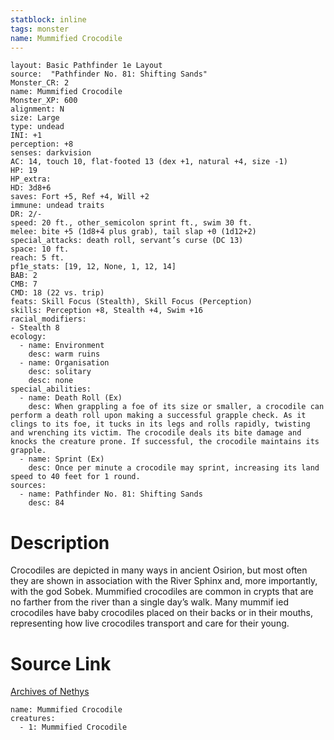 ```yaml
---
statblock: inline
tags: monster
name: Mummified Crocodile
---
```

```statblock
layout: Basic Pathfinder 1e Layout
source:  "Pathfinder No. 81: Shifting Sands"
Monster_CR: 2
name: Mummified Crocodile
Monster_XP: 600
alignment: N
size: Large
type: undead
INI: +1
perception: +8
senses: darkvision
AC: 14, touch 10, flat-footed 13 (dex +1, natural +4, size -1)
HP: 19
HP_extra: 
HD: 3d8+6
saves: Fort +5, Ref +4, Will +2
immune: undead traits
DR: 2/-
speed: 20 ft., other_semicolon sprint ft., swim 30 ft.
melee: bite +5 (1d8+4 plus grab), tail slap +0 (1d12+2)
special_attacks: death roll, servant’s curse (DC 13)
space: 10 ft.
reach: 5 ft.
pf1e_stats: [19, 12, None, 1, 12, 14]
BAB: 2
CMB: 7
CMD: 18 (22 vs. trip)
feats: Skill Focus (Stealth), Skill Focus (Perception)
skills: Perception +8, Stealth +4, Swim +16
racial_modifiers:
- Stealth 8
ecology:
  - name: Environment
    desc: warm ruins
  - name: Organisation
    desc: solitary
    desc: none
special_abilities:
  - name: Death Roll (Ex)
    desc: When grappling a foe of its size or smaller, a crocodile can perform a death roll upon making a successful grapple check. As it clings to its foe, it tucks in its legs and rolls rapidly, twisting and wrenching its victim. The crocodile deals its bite damage and knocks the creature prone. If successful, the crocodile maintains its grapple.
  - name: Sprint (Ex)
    desc: Once per minute a crocodile may sprint, increasing its land speed to 40 feet for 1 round.
sources:
  - name: Pathfinder No. 81: Shifting Sands
    desc: 84
```
# Description
Crocodiles are depicted in many ways in ancient Osirion, but most often they are shown in association with the River Sphinx and, more importantly, with the god Sobek. Mummified crocodiles are common in crypts that are no farther from the river than a single day’s walk. Many mummif ied crocodiles have baby crocodiles placed on their backs or in their mouths, representing how live crocodiles transport and care for their young.
# Source Link
[Archives of Nethys](https://aonprd.com/MonsterDisplay.aspx?ItemName=Mummified%20Crocodile)
```encounter-table
name: Mummified Crocodile
creatures:
  - 1: Mummified Crocodile
```
